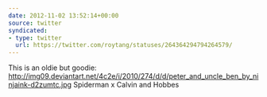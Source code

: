 ```yaml
---
date: 2012-11-02 13:52:14+00:00
source: twitter
syndicated:
- type: twitter
  url: https://twitter.com/roytang/statuses/264364294794264579/
---
```


This is an oldie but goodie: http://img09.deviantart.net/4c2e/i/2010/274/d/d/peter_and_uncle_ben_by_ninjaink-d2zumtc.jpg Spiderman x Calvin and Hobbes